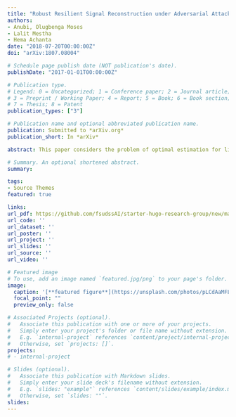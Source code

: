 ```yaml
---
title: "Robust Resilient Signal Reconstruction under Adversarial Attacks"
authors:
- Anubi, Olugbenga Moses
- Lalit Mestha
- Hema Achanta
date: "2018-07-20T00:00:00Z"
doi: "arXiv:1807.08004"

# Schedule page publish date (NOT publication's date).
publishDate: "2017-01-01T00:00:00Z"

# Publication type.
# Legend: 0 = Uncategorized; 1 = Conference paper; 2 = Journal article;
# 3 = Preprint / Working Paper; 4 = Report; 5 = Book; 6 = Book section;
# 7 = Thesis; 8 = Patent
publication_types: ["3"]

# Publication name and optional abbreviated publication name.
publication: Submitted to *arXiv.org*
publication_short: In *arXiv*

abstract: This paper considers the problem of optimal estimation for linear system with the measurement vector subject to arbitrary corruption by an adversarial agent. This problem is relevant to cyber-physical systems where, due to the tight coupling of physics, communication and computation, a malicious agent is able to exploit multiple inherent vulnerabilities in order to inject stealthy signals into the measurement process. These malicious signals are calculated to serve the attack objectives of causing false situation awareness and/or triggering a sequence of cascading effects leading to an ultimate system failure. We assume that the attacker can only compromise a portion, but not all, of the measurement channels simultaneously. However, once a channel is compromised, the attacker is free to modify the corresponding measurement arbitrarily. Consequently, the problem is formulated as a compressive sensing problem with additional prior-information model. The prior-information considered is a set inclusion constraint on the measurement vector. It is shown that if the prior set satisfies certain conditions, the resulting recovery error bound is much stronger. The approach is applied to the problem of resilient sate estimation of a power system. For this application, Gaussian Process is used to build a prior generative probabilistic regression model from historical data. The resulting Gaussian Process Regression model recursively maps energy market information to Gaussian distributions on the relevant system measurements. An optimization-based resilient state estimator is then developed using a re-weighted L1 minimization scheme. The developed algorithm is evaluated through a numerical simulation example of the IEEE 14-bus system mapped to the New York Independent System Operator (NYISO) grid data.

# Summary. An optional shortened abstract.
summary: 

tags:
- Source Themes
featured: true

links:
url_pdf: https://github.com/fsudssAI/starter-hugo-research-group/new/main/content/publication/rrsraa/rrsraa.pdf
url_code: ''
url_dataset: ''
url_poster: ''
url_project: ''
url_slides: ''
url_source: ''
url_video: ''

# Featured image
# To use, add an image named `featured.jpg/png` to your page's folder. 
image:
  caption: '[**featured figure**](https://unsplash.com/photos/pLCdAaMFLTE)'
  focal_point: ""
  preview_only: false

# Associated Projects (optional).
#   Associate this publication with one or more of your projects.
#   Simply enter your project's folder or file name without extension.
#   E.g. `internal-project` references `content/project/internal-project/index.md`.
#   Otherwise, set `projects: []`.
projects:
# - internal-project

# Slides (optional).
#   Associate this publication with Markdown slides.
#   Simply enter your slide deck's filename without extension.
#   E.g. `slides: "example"` references `content/slides/example/index.md`.
#   Otherwise, set `slides: ""`.
slides:
---
```


